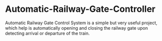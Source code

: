 # Automatic-Railway-Gate-Controller
Automatic Railway Gate Control System is a simple but very useful project, which help is automatically opening and closing the railway gate upon detecting arrival or departure of the train.
